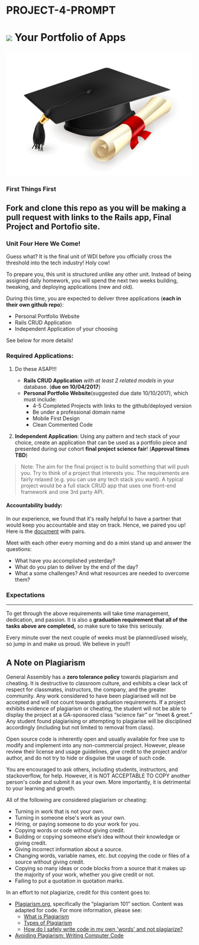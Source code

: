 # PROJECT-4-PROMPT

# ![](https://ga-dash.s3.amazonaws.com/production/assets/logo-9f88ae6c9c3871690e33280fcf557f33.png) Your Portfolio of Apps

![](./readme-assets/graduate.jpg)

### First Things First

Fork and clone this repo as you will be making a pull request with links to the Rails app, Final Project and Portofio site. 
---

### Unit Four Here We Come!
Guess what? It is the final unit of WDI before you officially cross the threshold into the tech industry! Holy cow!

To prepare you, this unit is structured unlike any other unit. Instead of being assigned daily homework, you will spend the next two weeks building, tweaking, and deploying applications (new and old).

During this time, you are expected to deliver three applications (**each in their own github repo**):
  * Personal Portfolio Website
  * Rails CRUD Application
  * Independent Application of your choosing

See below for more details!

### Required Applications:

1.  Do these ASAP!!! 
    * **Rails CRUD Application** _with at least 2 related models_ in your database. (**due on 10/04/2017**)
    * **Personal Portfolio Website**(suggested due date 10/10/2017), which must include:
      * 4-5 Completed Projects with links to the github/deployed version
      * Be under a professional domain name
      * Mobile First Design
      * Clean Commented Code

2. **Independent Application**: Using any pattern and tech stack of your choice, create an application that can be used as a portfolio piece and presented during our cohort **final project science fair**! (**Approval times TBD**)
> Note: The aim for the final project is to build something that will push you. Try to think of a project that interests you. The requirements are fairly relaxed (e.g. you can use any tech stack you want). A typical project would be a full stack CRUD app that uses one front-end framework and one 3rd party API.

#### Accountability buddy:
In our experience, we found that it's really helpful to have a partner that would keep you accountable and stay on track.
Hence, we paired you up! Here is the [document](https://git.generalassemb.ly/wdi-nyc-dresselhaus/project-04-portfolio/blob/master/accoutability.md) with pairs.

Meet with each other every morning and do a mini stand up and answer the questions: 
* What have you accomplished yesterday?
* What do you plan to deliver by the end of the day?
* What a some challenges? And what resources are needed to overcome them? 

### Expectations
---
To get through the above requirements will take time management, dedication, and passion. It is also a **graduation requirement that all of the tasks above are completed,** so make sure to take this seriously.

Every minute over the next couple of weeks must be planned/used wisely, so jump in and make us proud. We believe in you!!!

## A Note on Plagiarism

General Assembly has a **zero tolerance policy** towards plagiarism and cheating. It is destructive to classroom culture, and exhibits a clear lack of respect for classmates, instructors, the company, and the greater community. Any work considered to have been plagiarised will not be accepted and will not count towards graduation requirements. If a project exhibits evidence of plagiarism or cheating, the student will not be able to display the project at a GA-sponsored class “science fair” or “meet & greet.” Any student found plagiarising or attempting to plagiarise will be disciplined accordingly (including but not limited to removal from class).

Open source code is inherently open and usually available for free use to modify and implement into any non-commercial project. However, please review their license and usage guidelines, give credit to the project and/or author, and do not try to hide or disguise the usage of such code.

You are encouraged to ask others, including students, instructors, and stackoverflow, for help. However, it is NOT ACCEPTABLE TO COPY another person's code and submit it as your own. More importantly, it is detrimental to your learning and growth.

All of the following are considered plagiarism or cheating:
- Turning in work that is not your own.
- Turning in someone else's work as your own.
- Hiring, or paying someone to do your work for you.
- Copying words or code without giving credit.
- Building or copying someone else’s idea without their knowledge or giving credit.
- Giving incorrect information about a source.
- Changing words, variable names, etc. but copying the code or files of a source without giving credit.
- Copying so many ideas or code blocks from a source that it makes up the majority of your work, whether you give credit or not.
- Failing to put a quotation in quotation marks.

In an effort to not plagiarize, credit for this content goes to:
- [Plagiarism.org](http://plagiarism.org/), specifically the “plagiarism 101” section.  Content was adapted for code.  For more information, please see:
  - [What is Plagiarism](http://www.plagiarism.org/plagiarism-101/what-is-plagiarism)
  - [Types of Plagiarism](http://www.plagiarism.org/plagiarism-101/types-of-plagiarism)
  - [How do I safely write code in my own 'words' and not plagiarize?](http://programmers.stackexchange.com/questions/80167/how-do-i-safely-write-code-in-my-own-words-and-not-plagiarize)
- [Avoiding Plagiarism:  Writing Computer Code](http://www.upenn.edu/academicintegrity/ai_computercode.html)
